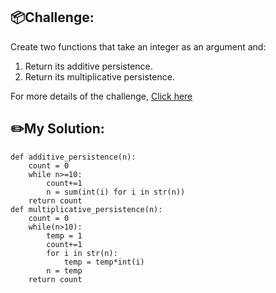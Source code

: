 ## 📦Challenge:
Create two functions that take an integer as an argument and:

1. Return its additive persistence.
2. Return its multiplicative persistence.

For more details of the challenge, [Click here][https://edabit.com/challenge/5ou6SKDtFRZugbpda]
## ✏️My Solution:
```
def additive_persistence(n):
	count = 0
	while n>=10:
		count+=1
		n = sum(int(i) for i in str(n))
	return count
def multiplicative_persistence(n):
	count = 0
	while(n>10):
		temp = 1
		count+=1
		for i in str(n):
			temp = temp*int(i)
		n = temp
	return count
```

[https://edabit.com/challenge/5ou6SKDtFRZugbpda]: https://edabit.com/challenge/5ou6SKDtFRZugbpda